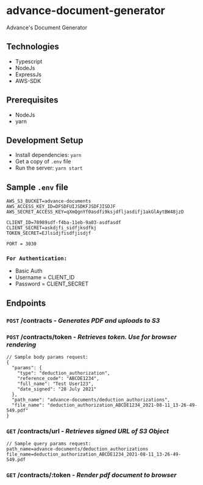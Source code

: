 # advance-document-generator
Advance's Document Generator

## Technologies
* Typescript
* NodeJs
* ExpressJs
* AWS-SDK

## Prerequisites
* NodeJs
* yarn

## Development Setup
* Install dependencies: `yarn`
* Get a copy of `.env` file
* Run the server: `yarn start`

## Sample `.env` file
```
AWS_S3_BUCKET=advance-documents
AWS_ACCESS_KEY_ID=DFSDFUIJSDKFJSDFJISDJF
AWS_SECRET_ACCESS_KEY=qXmQgnYf0asdfi9ksjdfljasdifj1akGlAytBW48jzD

CLIENT_ID=78989sdf-f4ba-11eb-9a03-asdfasdf
CLIENT_SECRET=askdjfi_sidfjksdfkj
TOKEN_SECRET=EJlsidjfisdfjisdjf

PORT = 3030
```

### `For Authentication:`
* Basic Auth
* Username = CLIENT_ID 
* Password = CLIENT_SECRET

## Endpoints
### `POST` /contracts - *Generates PDF and uploads to S3*
### `POST` /contracts/token - *Retrieves token. Use for browser rendering*
```
// Sample body params request:
{
  "params": {
    "type": "deduction_authorization",
    "reference_code": "ABCDE1234",
    "full_name": "Test User123",
    "date_signed": "28 July 2021"
  },
  "path_name": "advance-documents/deduction_authorizations",
  "file_name": "deduction_authorization_ABCDE1234_2021-08-11_13-26-49-549.pdf"
}
```

### `GET` /contracts/url - *Retrieves signed URL of S3 Object*
```
// Sample query params request:
path_name=advance-documents/deduction_authorizations
file_name=deduction_authorization_ABCDE1234_2021-08-11_13-26-49-549.pdf
```

### `GET` /contracts/:token - *Render pdf document to browser*
